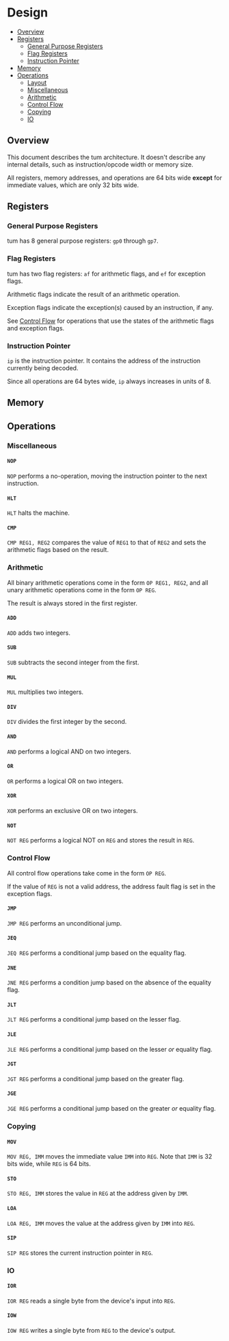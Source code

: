 Design
======

* [Overview](#overview)
* [Registers](#registers)
    + [General Purpose Registers](#general-purpose-registers)
    + [Flag Registers](#flag-registers)
    + [Instruction Pointer](#instruction-pointer)
* [Memory](#memory)
* [Operations](#operations)
    + [Layout](#layout)
    + [Miscellaneous](#miscellaneous)
    + [Arithmetic](#arithmetic)
    + [Control Flow](#control-flow)
    + [Copying](#copying)
    + [IO](#io)

## Overview

This document describes the tum architecture. It doesn't describe any internal details,
such as instruction/opcode width or memory size.

All registers, memory addresses, and operations are 64 bits wide **except** for immediate
values, which are only 32 bits wide.

## Registers

### General Purpose Registers

tum has 8 general purpose registers: `gp0` through `gp7`.

### Flag Registers

tum has two flag registers: `af` for arithmetic flags, and `ef` for exception flags.

Arithmetic flags indicate the result of an arithmetic operation.

Exception flags indicate the exception(s) caused by an instruction, if any.

See [Control Flow](#control-flow)
for operations that use the states of the arithmetic flags and exception flags.

### Instruction Pointer

`ip` is the instruction pointer. It contains the address of the instruction currently being decoded.

Since all operations are 64 bytes wide, `ip` always increases in units of 8.

## Memory

## Operations

### Miscellaneous

#### `NOP`

`NOP` performs a no-operation, moving the instruction pointer to the next instruction.

#### `HLT`

`HLT` halts the machine.

#### `CMP`

`CMP REG1, REG2` compares the value of `REG1` to that of `REG2` and sets the arithmetic flags
based on the result.

### Arithmetic

All binary arithmetic operations come in the form `OP REG1, REG2`,
and all unary arithmetic operations come in the form `OP REG`.

The result is always stored in the first register.

#### `ADD`

`ADD` adds two integers.

#### `SUB`

`SUB` subtracts the second integer from the first.

#### `MUL`

`MUL` multiplies two integers.

#### `DIV`

`DIV` divides the first integer by the second.

#### `AND`

`AND` performs a logical AND on two integers.

#### `OR`

`OR` performs a logical OR on two integers.

#### `XOR`

`XOR` performs an exclusive OR on two integers.

#### `NOT`

`NOT REG` performs a logical NOT on `REG` and stores the result in `REG`.

### Control Flow

All control flow operations take come in the form `OP REG`.

If the value of `REG` is not a valid address, the address fault flag is set
in the exception flags.

#### `JMP`

`JMP REG` performs an unconditional jump.

#### `JEQ`

`JEQ REG` performs a conditional jump based on the equality flag.

#### `JNE`

`JNE REG` performs a condition jump based on the absence of the equality flag.

#### `JLT`

`JLT REG` performs a conditional jump based on the lesser flag.

#### `JLE`

`JLE REG` performs a conditional jump based on the lesser *or* equality flag.

#### `JGT`

`JGT REG` performs a conditional jump based on the greater flag.

#### `JGE`

`JGE REG` performs a conditional jump based on the greater *or* equality flag.

### Copying

#### `MOV`

`MOV REG, IMM` moves the immediate value `IMM` into `REG`. Note that `IMM` is 32 bits wide,
while `REG` is 64 bits.

#### `STO`

`STO REG, IMM` stores the value in `REG` at the address given by `IMM`.

#### `LOA`

`LOA REG, IMM` moves the value at the address given by `IMM` into `REG`.

#### `SIP`

`SIP REG` stores the current instruction pointer in `REG`.

### IO

#### `IOR`

`IOR REG` reads a single byte from the device's input into `REG`.

#### `IOW`

`IOW REG` writes a single byte from `REG` to the device's output.
